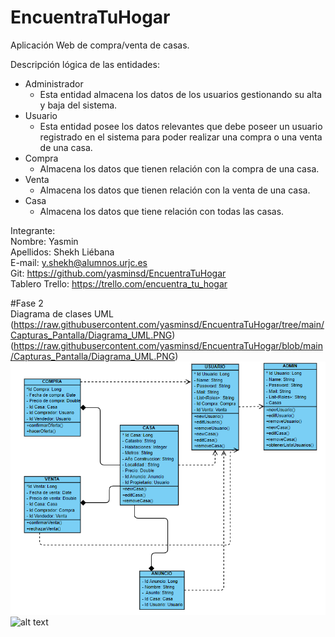 # EncuentraTuHogar
Aplicación Web de compra/venta de casas.


Descripción lógica de las entidades:
- Administrador
   - Esta entidad almacena los datos de los usuarios gestionando su alta y baja del sistema.
- Usuario
   - Esta entidad posee los datos relevantes que debe poseer un usuario registrado en el sistema para poder realizar una compra o una venta de una casa.
- Compra
   - Almacena los datos que tienen relación con la compra de una casa.
- Venta
   - Almacena los datos que tienen relación con la venta de una casa.
- Casa
   - Almacena los datos que tiene relación con todas las casas.




Integrante:  
Nombre: Yasmin  
Apellidos: Shekh Liébana  
E-mail: y.shekh@alumnos.urjc.es  
Git: https://github.com/yasminsd/EncuentraTuHogar   
Tablero Trello: https://trello.com/encuentra_tu_hogar 

#Fase 2  
Diagrama de clases UML  
(https://raw.githubusercontent.com/yasminsd/EncuentraTuHogar/tree/main/Capturas_Pantalla/Diagrama_UML.PNG)  
(https://raw.githubusercontent.com/yasminsd/EncuentraTuHogar/blob/main/Capturas_Pantalla/Diagrama_UML.PNG)  
![Diagrama_UML](Diagrama_UML.png)  
![alt text](http://url/to/img.png)



